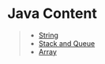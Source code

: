 # Java Content

> * [String](String.md)
> * [Stack and Queue](Stack-and-Queue.md)
> * [Array](Array.md)
